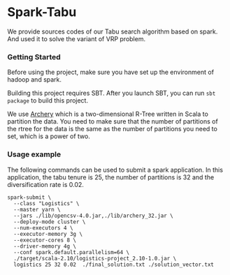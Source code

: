 # Spark-Tabu

We provide sources codes of our Tabu search algorithm based on spark. And used it to solve the variant of VRP problem.

### Getting Started

Before using the project, make sure you have set up the environment of hadoop and spark.

Building this project requires SBT. After you launch SBT, you can run `sbt package` to build this project.

We use [Archery](https://github.com/meetup/archery) which is a two-dimensional R-Tree written in Scala to partition the data. You need to make sure that the number of partitions of the rtree for the data is the same as the number of partitions you need to set, which is a power of two.

### Usage example

The following commands can be used to submit a spark application. In this application, the tabu tenure is 25, the number of partitions is 32 and the diversification rate is 0.02.

```
spark-submit \
  --class "Logistics" \
  --master yarn \
  --jars ./lib/opencsv-4.0.jar,./lib/archery_32.jar \
  --deploy-mode cluster \
  --num-executors 4 \
  --executor-memory 3g \
  --executor-cores 8 \
  --driver-memory 4g \
  --conf spark.default.parallelism=64 \
  ./target/scala-2.10/logistics-project_2.10-1.0.jar \
  logistics 25 32 0.02  ./final_solution.txt ./solution_vector.txt
  ```

